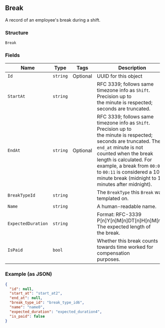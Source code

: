 ## Break

A record of an employee's break during a shift.

### Structure

`Break`

### Fields

| Name | Type | Tags | Description |
|  --- | --- | --- | --- |
| `Id` | `string` | Optional | UUID for this object |
| `StartAt` | `string` |  | RFC 3339; follows same timezone info as `Shift`. Precision up to<br>the minute is respected; seconds are truncated. |
| `EndAt` | `string` | Optional | RFC 3339; follows same timezone info as `Shift`. Precision up to<br>the minute is respected; seconds are truncated. The `end_at` minute is not<br>counted when the break length is calculated. For example, a break from `00:00`<br>to `00:11`  is considered a 10 minute break (midnight to 10 minutes after midnight). |
| `BreakTypeId` | `string` |  | The `BreakType` this `Break` was templated on. |
| `Name` | `string` |  | A human-readable name. |
| `ExpectedDuration` | `string` |  | Format: RFC-3339 P[n]Y[n]M[n]DT[n]H[n]M[n]S. The expected length of<br>the break. |
| `IsPaid` | `bool` |  | Whether this break counts towards time worked for compensation<br>purposes. |

### Example (as JSON)

```json
{
  "id": null,
  "start_at": "start_at2",
  "end_at": null,
  "break_type_id": "break_type_id6",
  "name": "name0",
  "expected_duration": "expected_duration4",
  "is_paid": false
}
```

